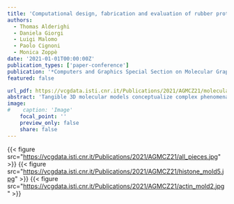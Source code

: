 ```yaml
---
title: 'Computational design, fabrication and evaluation of rubber protein models'
authors:
  - Thomas Alderighi
  - Daniela Giorgi
  - Luigi Malomo
  - Paolo Cignoni
  - Monica Zoppè
date: '2021-01-01T00:00:00Z'
publication_types: ['paper-conference']
publication: '*Computers and Graphics Special Section on Molecular Graphics and Visual Analysis of Molecular Data*'
featured: false

url_pdf: https://vcgdata.isti.cnr.it/Publications/2021/AGMCZ21/molecular_printing_preprint.pdf
abstract: 'Tangible 3D molecular models conceptualize complex phenomena in a stimulating and engaging format. This is especially true for learning environments, where additive manufacturing is increasingly used to produce teaching aids for chemical education. However, the 3D models presented previously are limited in the type of molecules they can represent and the amount of information they carry. In addition, they have little role in representing complex biological entities such as proteins. We present the first complete workflow for the fabrication of soft models of complex proteins of any size. We leverage on molding technologies to generate accurate, soft models which incorporate both spatial and functional aspects of large molecules. Our method covers the whole pipeline from molecular surface preparation and editing to actual 3D model fabrication. The models fabricated with our strategy can be used as aids to illustrate biological functional behavior, such as assembly in quaternary structure and docking mechanisms, which are difficult to convey with traditional visualization methods. We applied the proposed framework to fabricate a set of 3D protein models, and we validated the appeal of our approach in a classroom setting.'
image:
#    caption: 'Image'
    focal_point: ''
    preview_only: false
    share: false
---
```

{{< figure src="https://vcgdata.isti.cnr.it/Publications/2021/AGMCZ21/all_pieces.jpg" >}}
{{< figure src="https://vcgdata.isti.cnr.it/Publications/2021/AGMCZ21/histone_mold5.jpg" >}}
{{< figure src="https://vcgdata.isti.cnr.it/Publications/2021/AGMCZ21/actin_mold2.jpg" >}}
